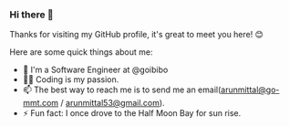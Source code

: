 ### Hi there 👋

Thanks for visiting my GitHub profile, it's great to meet you here! 😊

Here are some quick things about me:

- 🔭 I'm a Software Engineer at @goibibo
- 🧑‍💻 Coding is my passion.
- 📫 The best way to reach me is to send me an email(arunmittal@go-mmt.com / arunmittal53@gmail.com).
- ⚡ Fun fact: I once drove to the Half Moon Bay for sun rise.

<!--
**ArunGoTripper/ArunGoTripper** is a ✨ _special_ ✨ repository because its `README.md` (this file) appears on your GitHub profile.

Here are some ideas to get you started:


- 🌱 I’m currently learning ...
- 👯 I’m looking to collaborate on ...
- 🤔 I’m looking for help with ...
- 💬 Ask me about ...
- 📫 How to reach me: ...
- 😄 Pronouns: ...
- ⚡ Fun fact: ...
-->
